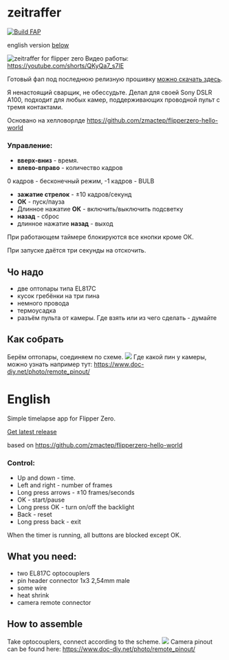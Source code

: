
# zeitraffer

[![Build FAP](https://github.com/theageoflove/flipperzero-zeitraffer/actions/workflows/build.yml/badge.svg?branch=main)](https://github.com/theageoflove/flipperzero-zeitraffer/actions/workflows/build.yml)

english version [below](#eng)

![zeitraffer for flipper zero](https://theageoflove.ru/uploads/2022/11/photo_2022-11-10_15-54-25.jpg)
Видео работы: https://youtube.com/shorts/QKyQa7_s7IE

Готовый фап под последнюю релизную прошивку [можно скачать здесь](https://nightly.link/theageoflove/flipperzero-zeitraffer/workflows/build/main/zeitraffer.fap.zip).

Я ненастоящий сварщик, не обессудьте. Делал для своей Sony DSLR A100, подходит для любых камер, поддерживающих проводной пульт с тремя контактами.

Основано на хелловорлде https://github.com/zmactep/flipperzero-hello-world

### Управление: 

 - **вверх-вниз** - время.
 - **влево-вправо** - количество кадров
 
 0 кадров - бесконечный режим, -1 кадров - BULB
 - **зажатие стрелок** - ±10 кадров/секунд
 - **ОК** - пуск/пауза
 - Длинное нажатие **ОК** - включить/выключить подсветку
 - **назад** - сброс
 - длинное нажатие **назад** - выход

При работающем таймере блокируются все кнопки кроме ОК.

При запуске даётся три секунды на отскочить.

## Чо надо
 - две оптопары типа EL817C
 - кусок гребёнки на три пина
 - немного провода
 - термоусадка
 - разъём пульта от камеры. Где взять или из чего сделать - думайте

## Как собрать
Берём оптопары, соединяем по схеме. 
![](https://theageoflove.ru/uploads/2022/11/camera_cable.jpg)
Где какой пин у камеры, можно узнать например тут: https://www.doc-diy.net/photo/remote_pinout/

# <a name="eng"></a>English
Simple timelapse app for Flipper Zero.

[Get latest release](https://nightly.link/theageoflove/flipperzero-zeitraffer/workflows/build/main/zeitraffer.fap.zip)

based on https://github.com/zmactep/flipperzero-hello-world

### Control:
 - Up and down - time. 
 - Left and right - number of frames 
 - Long press arrows - ±10 frames/seconds 
 - OK - start/pause 
 - Long press OK - turn on/off the backlight 
 - Back - reset 
 - Long press back - exit

When the timer is running, all buttons are blocked except OK.

## What you need:
  - two EL817C optocouplers
  - pin header connector 1x3 2,54mm male
  - some wire
  - heat shrink
  - camera remote connector
## How to assemble
Take optocouplers, connect according to the scheme.
![](https://theageoflove.ru/uploads/2022/11/camera_cable_en.jpg)
Camera pinout can be found here: https://www.doc-diy.net/photo/remote_pinout/
